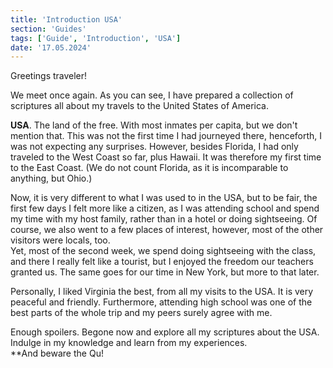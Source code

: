 ```yaml
---
title: 'Introduction USA'
section: 'Guides'
tags: ['Guide', 'Introduction', 'USA']
date: '17.05.2024'
---
```


Greetings traveler!

We meet once again. As you can see, I have prepared a collection of scriptures
all about my travels to the United States of America.

**USA**. The land of the free. With most inmates per capita, but we don't
mention that. This was not the first time I had journeyed there, henceforth, I
was not expecting any surprises. However, besides Florida, I had only traveled
to the West Coast so far, plus Hawaii. It was therefore my first time to the
East Coast. (We do not count Florida, as it is incomparable to anything, but
Ohio.)

Now, it is very different to what I was used to in the USA, but to be fair, the
first few days I felt more like a citizen, as I was attending school and spend
my time with my host family, rather than in a hotel or doing sightseeing. Of
course, we also went to a few places of interest, however, most of the other
visitors were locals, too.  
Yet, most of the second week, we spend doing sightseeing with the class, and
there I really felt like a tourist, but I enjoyed the freedom our teachers
granted us. The same goes for our time in New York, but more to that later.

Personally, I liked Virginia the best, from all my visits to the USA. It is very
peaceful and friendly. Furthermore, attending high school was one of the best
parts of the whole trip and my peers surely agree with me.

Enough spoilers. Begone now and explore all my scriptures about the USA. Indulge
in my knowledge and learn from my experiences.  
\*\*And beware the Qu!
